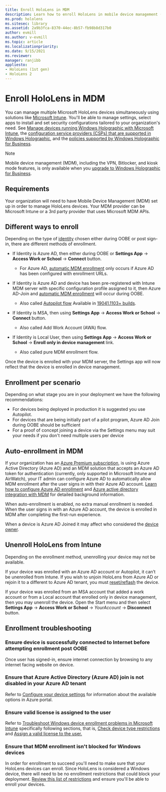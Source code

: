 ```yaml
---
title: Enroll HoloLens in MDM
description: Learn how to enroll HoloLens in mobile device management (MDM) for easier management of multiple devices.
ms.prod: hololens
ms.sitesec: library
ms.assetid: 2a9b3fca-8370-44ec-8b57-fb98b8d317b0
author: evmill
ms.author: v-evmill
ms.topic: article
ms.localizationpriority:
ms.date: 9/15/2021
ms.reviewer: 
manager: ranjibb
appliesto:
- HoloLens (1st gen)
- HoloLens 2
---
```


# Enroll HoloLens in MDM

You can manage multiple Microsoft HoloLens devices simultaneously using solutions like [Microsoft Intune](/intune/windows-holographic-for-business). You'll be able to manage settings, select apps to install and set security configurations tailored to your organization's need. See [Manage devices running Windows Holographic with Microsoft Intune](/intune/windows-holographic-for-business), the [configuration service providers (CSPs) that are supported in Windows Holographic](https://msdn.microsoft.com/windows/hardware/commercialize/customize/mdm/configuration-service-provider-reference#hololens), and the [policies supported by Windows Holographic for Business](https://msdn.microsoft.com/windows/hardware/commercialize/customize/mdm/policy-configuration-service-provider#hololenspolicies).

> [!NOTE]
> Mobile device management (MDM), including the VPN, Bitlocker, and kiosk mode features, is only available when you [upgrade to Windows Holographic for Business](hololens1-upgrade-enterprise.md).

## Requirements

 Your organization will need to have Mobile Device Management (MDM) set up in order to manage HoloLens devices. Your MDM provider can be Microsoft Intune or a 3rd party provider that uses Microsoft MDM APIs.

## Different ways to enroll

Depending on the type of [identity](hololens-identity.md) chosen either during OOBE or post sign-in, there are different methods of enrollment.

- If Identity is Azure AD, then either during OOBE or **Settings App** -> **Access Work or School** -> **Connect** button.
  - For Azure AD, [automatic MDM enrollment](hololens-enroll-mdm.md#auto-enrollment-in-mdm) only occurs if Azure AD has been configured with enrollment URLs.

- If Identity is Azure AD and device has been pre-registered with Intune MDM server with specific configuration profile assigned to it, then Azure AD-Join and [automatic MDM enrollment](hololens-enroll-mdm.md#auto-enrollment-in-mdm) will occur during OOBE.
  - Also called [Autopilot flow](hololens2-autopilot.md) Available in [19041.1103+ builds](hololens-release-notes-2004.md#windows-holographic-version-2004).

- If Identity is MSA, then using **Settings App** -> **Access Work or School** -> **Connect** button.
  - Also called Add Work Account (AWA) flow.
- If Identity is Local User, then using **Settings App** -> **Access Work or School** -> **Enroll only in device management** link.
  - Also called pure MDM enrollment flow.

Once the device is enrolled with your MDM server, the Settings app will now reflect that the device is enrolled in device management.

## Enrollment per scenario

Depending on what stage you are in your deployment we have the following recommendations:

- For devices being deployed in production it is suggested you use Autopilot.
- For devices that are being initially part of a pilot program, Azure AD Join during OOBE should be sufficient
- For a proof of concept joining a device via the Settings menu may suit your needs if you don't need multiple users per device

## Auto-enrollment in MDM

If your organization has an [Azure Premium subscription](https://azure.microsoft.com/overview/), is using Azure Active Directory (Azure AD) and an MDM solution that accepts an Azure AD token for authentication (currently, only supported in Microsoft Intune and AirWatch), your IT admin can configure Azure AD to automatically allow MDM enrollment after the user signs in with their Azure AD account. [Learn how to configure Azure AD enrollment](/mem/intune/enrollment/windows-enroll#enable-windows-10-automatic-enrollment) and [Azure active directory integration with MDM](/windows/client-management/mdm/azure-active-directory-integration-with-mdm) for detailed background information.

When auto-enrollment is enabled, no extra manual enrollment is needed. When the user signs in with an Azure AD account, the device is enrolled in MDM after completing the first-run experience.

When a device is Azure AD Joined it may affect who considered the [device owner](security-adminless-os.md#device-owner).

## Unenroll HoloLens from Intune

Depending on the enrollment method, unenrolling your device may not be available.

If your device was enrolled with an Azure AD account or Autopilot, it can’t be unenrolled from Intune. If you wish to unjoin HoloLens from Azure AD or rejoin it to a different to Azure AD tenant, you must [reset/reflash](hololens-recovery.md#restart-the-device) the device.

If your device was enrolled from an MSA account that added a work account or from a Local account that enrolled only in device management, then you may unenroll the device. Open the Start menu and then select **Settings App** -> **Access Work or School** -> *YourAccount* -> **Disconnect** button.

## Enrollment troubleshooting

### Ensure device is successfully connected to Internet before attempting enrollment post OOBE

Once user has signed-in, ensure internet connection by browsing to any internet facing website on device.

### Ensure that Azure Active Directory (Azure AD) join is not disabled in your Azure AD tenant

Refer to [Configure your device settings](/azure/active-directory/devices/azureadjoin-plan#configure-your-device-settings) for information about the available options in Azure portal.

### Ensure valid license is assigned to the user

Refer to [Troubleshoot Windows device enrollment problems in Microsoft Intune](/troubleshoot/mem/intune/troubleshoot-windows-enrollment-errors) specifically following sections, that is, [Check device type restrictions](/troubleshoot/mem/intune/troubleshoot-windows-enrollment-errors#check-device-type-restrictions) and [Assign a valid license to the user.](/troubleshoot/mem/intune/troubleshoot-windows-enrollment-errors#assign-a-valid-license-to-the-user)

### Ensure that MDM enrollment isn't blocked for Windows devices

In order for enrollment to succeed you'll need to make sure that your HoloLens devices can enroll. Since HoloLens is considered a Windows device, there will need to be no enrollment restrictions that could block your deployment. [Review this list of restrictions](/mem/intune/enrollment/enrollment-restrictions-set) and ensure you'll be able to enroll your devices.
